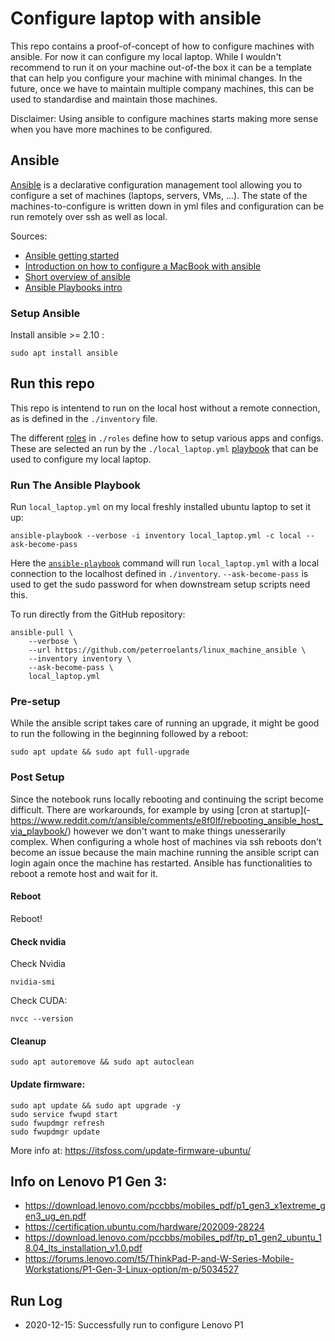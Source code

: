 # Configure laptop with ansible

This repo contains a proof-of-concept of how to configure machines with ansible. For now it can configure my local laptop. While I wouldn't recommend to run it on your machine out-of-the box it can be a template that can help you configure your machine with minimal changes. In the future, once we have to maintain multiple company machines, this can be used to standardise and maintain those machines.

Disclaimer: Using ansible to configure machines starts making more sense when you have more machines to be configured.

## Ansible

[Ansible](https://docs.ansible.com/ansible/latest/user_guide/index.html#getting-started) is a declarative configuration management tool allowing you to configure a set of machines (laptops, servers, VMs, ...). The state of the machines-to-configure is written down in yml files and configuration can be run remotely over ssh as well as local.

Sources:
- [Ansible getting started](https://docs.ansible.com/ansible/latest/user_guide/index.html#getting-started)
- [Introduction on how to configure a MacBook with ansible](https://blog.laurentcharignon.com/post/laptop-setup-with-ansible/)
- [Short overview of ansible](https://www.digitalocean.com/community/cheatsheets/how-to-use-ansible-cheat-sheet-guide)
- [Ansible Playbooks intro](https://docs.ansible.com/ansible/latest/user_guide/playbooks_intro.html)


### Setup Ansible

Install ansible >= 2.10 :
```
sudo apt install ansible
```

## Run this repo

This repo is intentend to run on the local host without a remote connection, as is defined in the `./inventory` file.

The different [roles](https://docs.ansible.com/ansible/latest/user_guide/playbooks_reuse_roles.html) in `./roles` define how to setup various apps and configs. These are selected an run by the `./local_laptop.yml` [playbook](https://docs.ansible.com/ansible/latest/user_guide/playbooks_intro.html) that can be used to configure my local laptop.


### Run The Ansible Playbook
Run `local_laptop.yml` on my local freshly installed ubuntu laptop to set it up:
```
ansible-playbook --verbose -i inventory local_laptop.yml -c local --ask-become-pass
```

Here the [`ansible-playbook`](https://docs.ansible.com/ansible/latest/cli/ansible-playbook.html) command will run `local_laptop.yml` with a local connection to the localhost defined in `./inventory`.
`--ask-become-pass` is used to get the sudo password for when downstream setup scripts need this.


To run directly from the GitHub repository:
```
ansible-pull \
    --verbose \
    --url https://github.com/peterroelants/linux_machine_ansible \
    --inventory inventory \
    --ask-become-pass \
    local_laptop.yml
```

### Pre-setup

While the ansible script takes care of running an upgrade, it might be good to run the following in the beginning followed by a reboot:
```
sudo apt update && sudo apt full-upgrade
```


### Post Setup

Since the notebook runs locally rebooting and continuing the script become difficult. There are workarounds, for example by using [cron at startup](- https://www.reddit.com/r/ansible/comments/e8f0lf/rebooting_ansible_host_via_playbook/) however we don't want to make things unesserarily complex. When configuring a whole host of machines via ssh reboots don't become an issue because the main machine running the ansible script can login again once the machine has restarted. Ansible has functionalities to reboot a remote host and wait for it.

#### Reboot

Reboot!

#### Check nvidia

Check Nvidia
```
nvidia-smi
```

Check CUDA:
```
nvcc --version
```

#### Cleanup

```
sudo apt autoremove && sudo apt autoclean
```

#### Update firmware:

```
sudo apt update && sudo apt upgrade -y
sudo service fwupd start
sudo fwupdmgr refresh
sudo fwupdmgr update
```
More info at: https://itsfoss.com/update-firmware-ubuntu/


## Info on Lenovo P1 Gen 3:
- https://download.lenovo.com/pccbbs/mobiles_pdf/p1_gen3_x1extreme_gen3_ug_en.pdf
- https://certification.ubuntu.com/hardware/202009-28224
- https://download.lenovo.com/pccbbs/mobiles_pdf/tp_p1_gen2_ubuntu_18.04_lts_installation_v1.0.pdf
- https://forums.lenovo.com/t5/ThinkPad-P-and-W-Series-Mobile-Workstations/P1-Gen-3-Linux-option/m-p/5034527


## Run Log

- 2020-12-15: Successfully run to configure Lenovo P1
